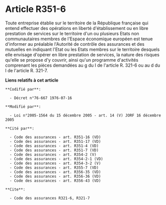 # Article R351-6

Toute entreprise établie sur le territoire de la République française qui entend effectuer des opérations en liberté
d'établissement ou en libre prestation de services sur le territoire d'un ou plusieurs Etats non communautaires membres de
l'Espace économique européen est tenue d'informer au préalable l'Autorité de contrôle des assurances et des mutuelles en
indiquant l'Etat ou les Etats membres sur le territoire desquels elle envisage d'opérer en libre prestation de services, la
nature des risques qu'elle se propose d'y couvrir, ainsi qu'un programme d'activités comprenant les pièces demandées au g du
I de l'article R. 321-6 ou au d du I de l'article R. 321-7.

**Liens relatifs à cet article**

	**Codifié par**:

	  - Décret n°76-667 1976-07-16

	**Modifié par**:

	  - Loi n°2005-1564 du 15 décembre 2005 - art. 14 (V) JORF 16 décembre 2005

	**Cité par**:

	  - Code des assurances - art. R351-16 (VD)
	  - Code des assurances - art. R351-17 (VD)
	  - Code des assurances - art. R351-4 (VD)
	  - Code des assurances - art. R351-7 (VD)
	  - Code des assurances - art. R354-2 (V)
	  - Code des assurances - art. R354-2-1 (VD)
	  - Code des assurances - art. R354-3-2 (V)
	  - Code des assurances - art. R355-7 (VD)
	  - Code des assurances - art. R356-35 (VD)
	  - Code des assurances - art. R356-36 (VD)
	  - Code des assurances - art. R356-43 (VD)

	**Cite**:

	  - Code des assurances R321-6, R321-7
